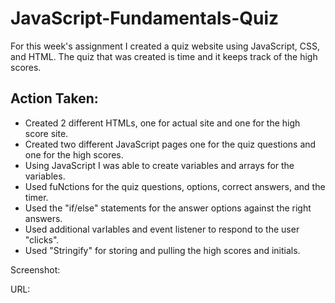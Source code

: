 # JavaScript-Fundamentals-Quiz

For this week's assignment I created a quiz website using JavaScript, CSS, and HTML. The quiz that was created is time and it keeps track of the high scores. 

## Action Taken:
* Created  2 different HTMLs, one for actual site and one for the high score site. 
* Created two different JavaScript pages one for the quiz questions and one for the high scores.
* Using JavaScript I was able to create variables and arrays for the variables.
* Used fuNctions for the quiz questions, options, correct answers, and the timer.
* Used the "if/else" statements for the answer options against the right answers.
* Used additional varIables and event listener to respond to the user "clicks".
* Used "Stringify" for storing and pulling the high scores and initials.


Screenshot:

URL: